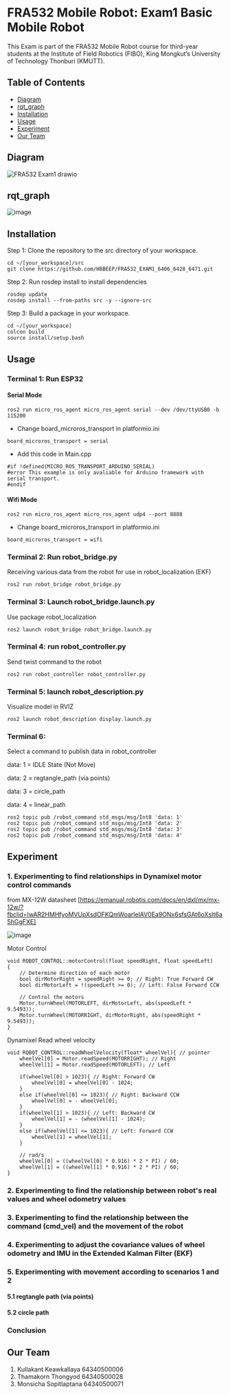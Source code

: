 # FRA532 Mobile Robot: Exam1 Basic Mobile Robot

This Exam is part of the FRA532 Mobile Robot course for third-year students at the Institute of Field Robotics (FIBO), King Mongkut’s University of Technology Thonburi (KMUTT).

## Table of Contents

- [Diagram](#Diagram)
- [rqt_graph](#rqt_graph)
- [Installation](#Installation)
- [Usage](#Usage)
- [Experiment](#Experiment)
- [Our Team](#Our_Team)

## Diagram

![FRA532 Exam1 drawio](https://github.com/HBBEEP/FRA532_EXAM1_6406_6428_6471/assets/122891621/9b735f94-de3c-45a7-a07b-dd02f157af9f)

## rqt_graph

![image](https://github.com/HBBEEP/FRA532_EXAM1_6406_6428_6471/assets/122891621/5b69a3b2-95d8-4d0a-a0ce-278ab65adf61)

## Installation

Step 1: Clone the repository to the src directory of your workspace.
```
cd ~/[your_workspace]/src
git clone https://github.com/HBBEEP/FRA532_EXAM1_6406_6428_6471.git
```
Step 2: Run rosdep install to install dependencies
```
rosdep update
rosdep install --from-paths src -y --ignore-src
```

Step 3: Build a package in your workspace.
```
cd ~/[your_workspace]
colcon build 
source install/setup.bash
```
## Usage

### Terminal 1: Run ESP32

#### Serial Mode
```
ros2 run micro_ros_agent micro_ros_agent serial --dev /dev/ttyUSB0 -b 115200
```
- Change board_microros_transport in platformio.ini
```
board_microros_transport = serial
```
- Add this code in Main.cpp
```
#if !defined(MICRO_ROS_TRANSPORT_ARDUINO_SERIAL)
#error This example is only avaliable for Arduino framework with serial transport.
#endif
```
#### Wifi Mode
```
ros2 run micro_ros_agent micro_ros_agent udp4 --port 8888
```
- Change board_microros_transport in platformio.ini
```
board_microros_transport = wifi
```
### Terminal 2: Run robot_bridge.py 
Receiving various data from the robot for use in robot_localization (EKF)
```
ros2 run robot_bridge robot_bridge.py
```
### Terminal 3: Launch robot_bridge.launch.py 
Use package robot_localization
```
ros2 launch robot_bridge robot_bridge.launch.py
```
### Terminal 4: run robot_controller.py 
Send twist command to the robot
```
ros2 run robot_controller robot_controller.py
```
### Terminal 5: launch robot_description.py 
Visualize model in RVIZ
```
ros2 launch robot_description display.launch.py
```
### Terminal 6: 
Select a command to publish data in robot_controller

data: 1 = IDLE State (Not Move)

data: 2 = regtangle_path (via points)

data: 3 = circle_path

data: 4 = linear_path

```
ros2 topic pub /robot_command std_msgs/msg/Int8 'data: 1'
ros2 topic pub /robot_command std_msgs/msg/Int8 'data: 2'
ros2 topic pub /robot_command std_msgs/msg/Int8 'data: 3'
ros2 topic pub /robot_command std_msgs/msg/Int8 'data: 4'
```

## Experiment

### 1. Experimenting to find relationships in Dynamixel motor control commands 

from MX-12W datasheet [https://emanual.robotis.com/docs/en/dxl/mx/mx-12w/?fbclid=IwAR2HMHfyoMVUpXsdOFKQmWoarIelAV0Ea9ONx6sfsGAt6oXsIt6a5hGgFXE] 

![image](https://github.com/HBBEEP/FRA532_EXAM1_6406_6428_6471/assets/122891621/b3046c6d-d512-4cfa-ab8d-4f6d01149191)

Motor Control
```
void ROBOT_CONTROL::motorControl(float speedRight, float speedLeft)
{
    // Determine direction of each motor
    bool dirMotorRight = speedRight >= 0; // Right: True Forward CW
    bool dirMotorLeft = !(speedLeft >= 0); // Left: False Forward CCW

    // Control the motors
    Motor.turnWheel(MOTORLEFT, dirMotorLeft, abs(speedLeft *  9.5493));
    Motor.turnWheel(MOTORRIGHT, dirMotorRight, abs(speedRight *  9.5493));
}
```
Dynamixel
Read wheel velocity
```
void ROBOT_CONTROL::readWheelVelocity(float* wheelVel){ // pointer
    wheelVel[0] = Motor.readSpeed(MOTORRIGHT); // Right
    wheelVel[1] = Motor.readSpeed(MOTORLEFT); // Left

    if(wheelVel[0] > 1023){ // Right: Forward CW
        wheelVel[0] = wheelVel[0] - 1024;
    }
    else if(wheelVel[0] <= 1023){ // Right: Backward CCW
        wheelVel[0] = - wheelVel[0];
    }
    if(wheelVel[1] > 1023){ // Left: Backward CW
        wheelVel[1] = - (wheelVel[1] - 1024);
    }
    else if(wheelVel[1] <= 1023){ // Left: Forward CCW
        wheelVel[1] = wheelVel[1];
    }

    // rad/s
    wheelVel[0] = ((wheelVel[0] * 0.916) * 2 * PI) / 60; 
    wheelVel[1] = ((wheelVel[1] * 0.916) * 2 * PI) / 60;
}
```

### 2. Experimenting to find the relationship between robot's real values and wheel odometry values

### 3. Experimenting to find the relationship between the command (cmd_vel) and the movement of the robot

### 4. Experimenting to adjust the covariance values of wheel odometry and IMU in the Extended Kalman Filter (EKF)

### 5. Experimenting with movement according to scenarios 1 and 2
#### 5.1 regtangle path (via points)
#### 5.2 circle path

### Conclusion

## Our Team

1. Kullakant Keawkallaya 64340500006
2. Thamakorn Thongyod 64340500028
3. Monsicha Sopitlaptana 64340500071
